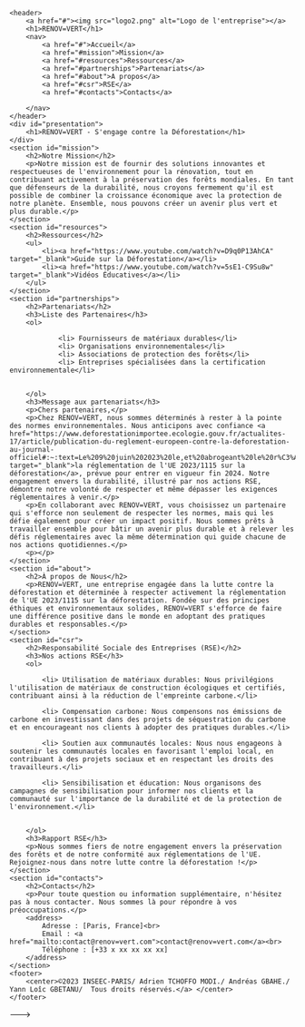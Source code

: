 <!DOCTYPE html>
<html lang="fr">

<head>
    <meta charset="UTF-8">
    <meta name="viewport" content="width=device-width, initial-scale=1.0">
    <title>RENOV=VERT - S'engage contre la Déforestation</title>
    <link rel="icon" type="image/x-icon" href="favicon.ico">
    <link rel="stylesheet" href="style.css">
</head>

<body>


    <header>
        <a href="#"><img src="logo2.png" alt="Logo de l'entreprise"></a>
        <h1>RENOV=VERT</h1>
        <nav>
            <a href="#">Accueil</a>
            <a href="#mission">Mission</a>
            <a href="#resources">Ressources</a>
            <a href="#partnerships">Partenariats</a>
            <a href="#about">A propos</a>
            <a href="#csr">RSE</a>
            <a href="#contacts">Contacts</a>
            
        </nav>
    </header>
    <div id="presentation">
        <h1>RENOV=VERT - S'engage contre la Déforestation</h1>
    </div>
    <section id="mission">
        <h2>Notre Mission</h2>
        <p>Notre mission est de fournir des solutions innovantes et respectueuses de l'environnement pour la rénovation, tout en contribuant activement à la préservation des forêts mondiales. En tant que défenseurs de la durabilité, nous croyons fermement qu'il est possible de combiner la croissance économique avec la protection de notre planète. Ensemble, nous pouvons créer un avenir plus vert et plus durable.</p>
    </section>
    <section id="resources">
        <h2>Ressources</h2>
        <ul>
            <li><a href="https://www.youtube.com/watch?v=D9q0P13AhCA" target="_blank">Guide sur la Déforestation</a></li>
            <li><a href="https://www.youtube.com/watch?v=5sE1-C9Su8w" target="_blank">Vidéos Éducatives</a></li>
        </ul>
    </section>
    <section id="partnerships">
        <h2>Partenariats</h2>
        <h3>Liste des Partenaires</h3>
        <ol>
            
                <li> Fournisseurs de matériaux durables</li>
                <li> Organisations environnementales</li>
                <li> Associations de protection des forêts</li>
                <li> Entreprises spécialisées dans la certification environnementale</li>
               
        
        </ol>
        <h3>Message aux partenariats</h3>
        <p>Chers partenaires,</p>
        <p>Chez RENOV=VERT, nous sommes déterminés à rester à la pointe des normes environnementales. Nous anticipons avec confiance <a href="https://www.deforestationimportee.ecologie.gouv.fr/actualites-17/article/publication-du-reglement-europeen-contre-la-deforestation-au-journal-officiel#:~:text=Le%209%20juin%202023%20le,et%20abrogeant%20le%20r%C3%A8glement%20(UE" target="_blank">la réglementation de l'UE 2023/1115 sur la déforestation</a>, prévue pour entrer en vigueur fin 2024. Notre engagement envers la durabilité, illustré par nos actions RSE, démontre notre volonté de respecter et même dépasser les exigences réglementaires à venir.</p>
        <p>En collaborant avec RENOV=VERT, vous choisissez un partenaire qui s'efforce non seulement de respecter les normes, mais qui les défie également pour créer un impact positif. Nous sommes prêts à travailler ensemble pour bâtir un avenir plus durable et à relever les défis réglementaires avec la même détermination qui guide chacune de nos actions quotidiennes.</p>
        <p></p>
    </section>
    <section id="about">
        <h2>À propos de Nous</h2>
        <p>RENOV=VERT, une entreprise engagée dans la lutte contre la déforestation et déterminée à respecter activement la réglementation de l'UE 2023/1115 sur la déforestation. Fondée sur des principes éthiques et environnementaux solides, RENOV=VERT s'efforce de faire une différence positive dans le monde en adoptant des pratiques durables et responsables.</p>
    </section>
    <section id="csr">
        <h2>Responsabilité Sociale des Entreprises (RSE)</h2>
        <h3>Nos actions RSE</h3>
        <ol>
           
            <li> Utilisation de matériaux durables: Nous privilégions l'utilisation de matériaux de construction écologiques et certifiés, contribuant ainsi à la réduction de l'empreinte carbone.</li>

            <li> Compensation carbone: Nous compensons nos émissions de carbone en investissant dans des projets de séquestration du carbone et en encourageant nos clients à adopter des pratiques durables.</li>

            <li> Soutien aux communautés locales: Nous nous engageons à soutenir les communautés locales en favorisant l'emploi local, en contribuant à des projets sociaux et en respectant les droits des travailleurs.</li>

            <li> Sensibilisation et éducation: Nous organisons des campagnes de sensibilisation pour informer nos clients et la communauté sur l'importance de la durabilité et de la protection de l'environnement.</li>
            
        
        </ol>
        <h3>Rapport RSE</h3>
        <p>Nous sommes fiers de notre engagement envers la préservation des forêts et de notre conformité aux réglementations de l'UE. Rejoignez-nous dans notre lutte contre la déforestation !</p>
    </section>
    <section id="contacts">
        <h2>Contacts</h2>
        <p>Pour toute question ou information supplémentaire, n'hésitez pas à nous contacter. Nous sommes là pour répondre à vos préoccupations.</p>
        <address>
            Adresse : [Paris, France]<br>
            Email : <a href="mailto:contact@renov=vert.com">contact@renov=vert.com</a><br>
            Téléphone : [+33 x xx xx xx xx]
        </address>
    </section>
    <footer>
        <center>©2023 INSEEC-PARIS/ Adrien TCHOFFO MODI./ Andréas GBAHE./ Yann Loîc GBETANU/  Tous droits réservés.</a> </center>
    </footer>


</body>

</html>
--->
